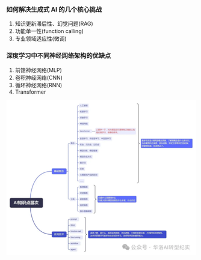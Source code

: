 ### 如何解决生成式 AI 的几个核心挑战

1. 知识更新滞后性、幻觉问题(RAG)
2. 功能单一性(function calling)
3. 专业领域适应性(微调)

### 深度学习中不同神经网络架构的优缺点

1. 前馈神经网络(MLP)
2. 卷积神经网络(CNN)
3. 循环神经网络(RNN)
4. Transformer

![AI路线图](../../assets/images/AI路线图.webp "AI路线图")
